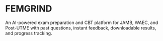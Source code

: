 # FEMGRIND
An AI-powered exam preparation and CBT platform for JAMB, WAEC, and Post-UTME with past questions, instant feedback, downloadable results, and progress tracking.
